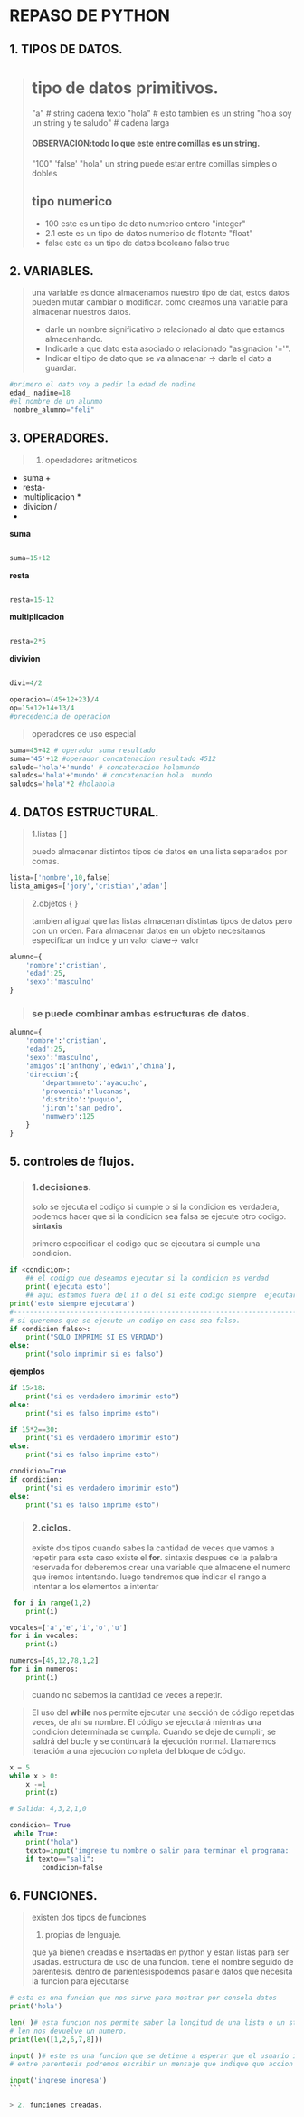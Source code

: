 # REPASO DE PYTHON
## 1. TIPOS DE DATOS. 
> # tipo de datos primitivos. 
> "a" # string  cadena texto
> "hola" # esto tambien es un string
> "hola soy un string y te saludo" # cadena larga
> #### OBSERVACION:todo lo que este entre comillas es un string.
> "100"
> 'false'
> "hola"
> un string puede estar entre comillas simples o dobles
>## tipo numerico
>- 100 este es un tipo de dato numerico entero "integer"
>- 2.1 este es un tipo de datos numerico de flotante "float"
>- false este es un tipo de datos booleano falso true 


## 2. VARIABLES.
> una variable es donde almacenamos nuestro tipo de dat, estos datos pueden mutar cambiar o modificar.
> como creamos una variable para almacenar nuestros datos.
> - darle un nombre significativo o relacionado al dato que estamos almacenhando.
> - Indicarle a que dato esta asociado o relacionado "asignacion '='".
> - Indicar el tipo de dato que se va almacenar -> darle el dato a guardar.
```python
#primero el dato voy a pedir la edad de nadine
edad_ nadine=18
#el nombre de un alunmo
 nombre_alumno="feli"
```

## 3. OPERADORES.
> 1. operdadores aritmeticos.
 - suma +  
 -  resta-
 - multiplicacion *
 - divicion /
 - 
**suma**
```python

suma=15+12
```
**resta**
```python

resta=15-12
```
**multiplicacion**
```python

resta=2*5
```
**divivion**
```python

divi=4/2
```
```python
operacion=(45+12+23)/4
op=15+12+14+13/4
#precedencia de operacion
```
>operadores de uso especial
```python
suma=45+42 # operador suma resultado
suma='45'+12 #operador concatenacion resultado 4512
saludo='hola'+'mundo' # concatenacion holamundo
saludos='hola'+'mundo' # concatenacion hola  mundo
saludos='hola'*2 #holahola
```
## 4. DATOS  ESTRUCTURAL.
>1.listas
[ ]
>
> puedo almacenar distintos tipos de datos en una lista separados por comas.
```python
lista=['nombre',10,false]
lista_amigos=['jory','cristian','adan']
```
>2.objetos 
{ }
>
> tambien al igual que las listas almacenan distintas tipos de datos pero con un orden.
> Para almacenar datos en un objeto necesitamos especificar un indice y un valor clave-> valor
```python
alumno={
    'nombre':'cristian',
    'edad':25,
    'sexo':'masculno'
}
```
> ### se puede combinar ambas estructuras de datos.
```python
alumno={
    'nombre':'cristian',
    'edad':25,
    'sexo':'masculno',
    'amigos':['anthony','edwin','china'],
    'direccion':{
        'departamneto':'ayacucho',
        'provencia':'lucanas',
        'distrito':'puquio',
        'jiron':'san pedro',
        'numwero':125
    }
}
```
## 5. controles de flujos.
> ### 1.decisiones.
> solo se ejecuta el codigo si cumple o si la condicion es verdadera, podemos hacer que si la condicion sea falsa se ejecute otro codigo.
> **sintaxis**
> 
>primero especificar el codigo que se ejecutara si cumple una condicion.
```python
if <condicion>:
    ## el codigo que deseamos ejecutar si la condicion es verdad
    print('ejecuta esto')
    ## aqui estamos fuera del if o del si este codigo siempre  ejecutara no depende del if.
print('esto siempre ejecutara')
#----------------------------------------------------------------------------
# si queremos que se ejecute un codigo en caso sea falso.
if condicion falso>:
    print("SOLO IMPRIME SI ES VERDAD")
else:
    print("solo imprimir si es falso")
```
**ejemplos**
```python
if 15>18:
    print("si es verdadero imprimir esto")
else:
    print("si es falso imprime esto")
```
```python
if 15*2==30:
    print("si es verdadero imprimir esto")
else:
    print("si es falso imprime esto")
```
```python
condicion=True
if condicion:
    print("si es verdadero imprimir esto")
else:
    print("si es falso imprime esto")
```
> ### 2.ciclos.
> existe dos tipos
> cuando sabes la cantidad de veces que vamos a repetir para este caso existe el **for**.
> sintaxis despues de la palabra reservada for deberemos crear una variable que almacene el numero 
> que iremos intentando.
> luego tendremos que indicar el rango a intentar a los elementos a intentar
``` python
 for i in range(1,2)
    print(i)
```
```python
vocales=['a','e','i','o','u']
for i in vocales:
    print(i)
```
```python
numeros=[45,12,78,1,2]
for i in numeros:
    print(i)
```
> cuando no sabemos la cantidad de veces a repetir.

>El uso del **while** nos permite ejecutar una sección de código repetidas veces, de ahí su nombre. El código se ejecutará mientras una condición determinada se cumpla. Cuando se deje de cumplir, se saldrá del bucle y se continuará la ejecución normal. Llamaremos iteración a una ejecución completa del bloque de código.
```python
x = 5
while x > 0:
    x -=1
    print(x)

# Salida: 4,3,2,1,0
```
```python
condicion= True
 while True:
    print("hola")
    texto=input('imgrese tu nombre o salir para terminar el programa: ')
    if texto=="sali":
        condicion=false
```

## 6. FUNCIONES.
>   existen dos tipos de funciones
>1. propias de lenguaje.
>
> que ya bienen creadas e insertadas  en python y estan listas para ser usadas.
> estructura de uso de una funcion.
> tiene el nombre seguido de parentesis.
> dentro de parientesispodemos pasarle datos que necesita la funcion para ejecutarse

````python
# esta es una funcion que nos sirve para mostrar por consola datos
print('hola')

len( )# esta funcion nos permite saber la longitud de una lista o un string 
# len nos devuelve un numero.
print(len([1,2,6,7,8]))

input( )# este es una funcion que se detiene a esperar que el usuario intrudusca la informacion 
# entre parentesis podremos escribir un mensaje que indique que accion realizara el usuario.

input('ingrese ingresa')
```

> 2. funciones creadas.